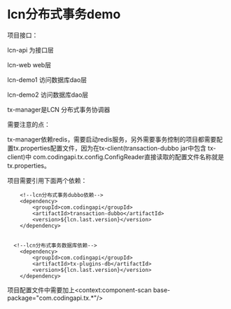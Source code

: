 # lcn分布式事务demo
项目接口：</p>
      lcn-api 为接口层 </p>
      lcn-web web层 </p>
      lcn-demo1 访问数据库dao层 </p>
      lcn-demo2 访问数据库dao层 </p>
      tx-manager是LCN 分布式事务协调器 </p>
需要注意的点：</p>
  tx-manager依赖redis，需要启动redis服务，另外需要事务控制的项目都需要配置tx.properties配置文件，因为在tx-client(transaction-dubbo jar中包含 tx-client)中 com.codingapi.tx.config.ConfigReader直接读取的配置文件名称就是tx.properties。</p>
  
项目需要引用下面两个依赖：</p>
  
        <!--lcn分布式事务dubbo依赖-->
        <dependency>
            <groupId>com.codingapi</groupId>
            <artifactId>transaction-dubbo</artifactId>
            <version>${lcn.last.version}</version>
        </dependency>
        

      <!--lcn分布式事务数据库依赖-->
        <dependency>
            <groupId>com.codingapi</groupId>
            <artifactId>tx-plugins-db</artifactId>
            <version>${lcn.last.version}</version>
        </dependency>

   项目配置文件中需要加上<context:component-scan base-package="com.codingapi.tx.*"/>

   
   

